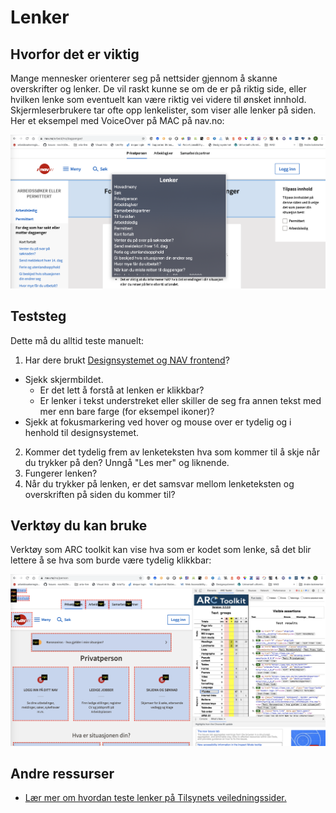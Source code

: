 # Lenker

## Hvorfor det er viktig
Mange mennesker orienterer seg på nettsider gjennom å skanne overskrifter og lenker. De vil raskt kunne se om de er på riktig side, eller hvilken lenke som eventuelt kan være riktig vei videre til ønsket innhold. Skjermleserbrukere tar ofte opp lenkelister, som viser alle lenker på siden. Her et eksempel med VoiceOver på MAC på nav.no:

![Lenkeliste nav.no](https://github.com/navikt/universell-utforming/blob/master/hvordan-faa-det-til/UU-testing/manuell-testing/lenkeliste1.png)


## Teststeg
Dette må du alltid teste manuelt:

1. Har dere brukt [Designsystemet og NAV frontend](https://design.nav.no/)?
  - Sjekk skjermbildet. 
    - Er det lett å forstå at lenken er klikkbar?
    - Er lenker i tekst understreket eller skiller de seg fra annen tekst med mer enn bare farge (for eksempel ikoner)?
  - Sjekk at fokusmarkering ved hover og mouse over  er tydelig og i henhold til designsystemet.
2. Kommer det tydelig frem av lenketeksten hva som kommer til å skje når du trykker på den? Unngå "Les mer" og liknende.
3. Fungerer lenken? 
4. Når du trykker på lenken, er det samsvar mellom lenketeksten og overskriften på siden du kommer til? 

## Verktøy du kan bruke
Verktøy som ARC toolkit kan vise hva som er kodet som lenke, så det blir lettere å se hva som burde være tydelig klikkbar:

![Lenkemarkering i ARC toolkit](https://github.com/navikt/universell-utforming/blob/master/hvordan-faa-det-til/UU-testing/manuell-testing/arc-lenke.png)

## Andre ressurser
* [Lær mer om hvordan teste lenker på Tilsynets veiledningssider.](https://uu.difi.no/krav-og-regelverk/kom-i-gang/hvordan-teste-universell-utforming-av-ditt-nettsted#lenker)


